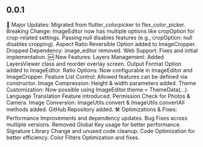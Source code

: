 ## 0.0.1

🚀 Major Updates:
Migrated from flutter_colorpicker to flex_color_picker.
Breaking Change: ImageEditor now has multiple options like cropOption for crop-related settings. Passing null disables features (e.g., cropOption: null disables cropping).
Aspect Ratio Reversible Option added to ImageCropper.
Dropped Dependency: image_editor removed.
Web Support: Fixes and initial implementation.
🆕 New Features:
Layers Management: Added LayersViewer class and reorder overlay screen.
Output Format Option added to ImageEditor.
Ratio Options: Now configurable in ImageEditor and ImageCropper.
Feature List Control: Allowed features can be defined via constructor.
Image Compression: Height & width parameters added.
Theme Customization: Now possible using ImageEditor.theme = ThemeData(...).
Language Translation Feature introduced.
Permission Check for Photos & Camera.
Image Conversion: ImageUtils.convert & ImageUtils.convertAll methods added.
GitHub Repository added.
🛠️ Optimizations & Fixes:
Performance Improvements and dependency updates.
Bug Fixes across multiple versions.
Removed Global Key usage for better performance.
Signature Library Change and unused code cleanup.
Code Optimization for better efficiency.
Color Filters Optimization and fixes.

